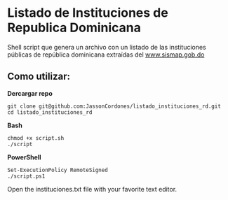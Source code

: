 # Listado de Instituciones de Republica Dominicana
Shell script que genera un archivo con un listado de las instituciones públicas de república dominicana extraídas del www.sismap.gob.do

## Como utilizar:

**Dercargar repo**
```
git clone git@github.com:JassonCordones/listado_instituciones_rd.git
cd listado_instituciones_rd
```

**Bash**
```
chmod +x script.sh 
./script 
```

**PowerShell**
```
Set-ExecutionPolicy RemoteSigned 
./script.ps1
```

Open the instituciones.txt file with your favorite text editor.
